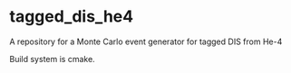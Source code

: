 # tagged_dis_he4
A repository for a Monte Carlo event generator for tagged DIS from He-4

Build system is cmake.